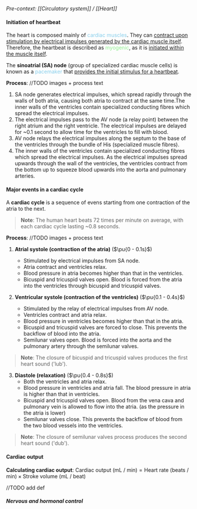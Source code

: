 *Pre-context: [[Circulatory system]] / [[Heart]]*

#### Initiation of heartbeat
The heart is composed mainly of <span style="color: skyblue">cardiac muscles</span>. They can <u>contract upon stimulation by electrical impulses generated by the cardiac muscle itself</u>. Therefore, the heartbeat is described as <span style="color: lightgreen">myogenic</span>, as it is <u>initiated within the muscle itself</u>.

The **sinoatrial (SA) node** (group of specialized cardiac muscle cells) is known as a <span style="color: skyblue">pacemaker</span> that <u>provides the initial stimulus for a heartbeat</u>.

**Process**:
//TODO images + process text

1. SA node generates electrical impulses, which spread rapidly through the walls of both atria, causing both atria to contract at the same time.The inner walls of the ventricles contain specialized conducting fibres which spread the electrical impulses.
2. The electrical impulses pass to the AV node (a relay point) between the right atrium and the right ventricle. The electrical impulses are delayed for ~0.1 second to allow time for the ventricles to fill with blood.
3. AV node relays the electrical impulses along the septum to the base of the ventricles through the bundle of His (specialized muscle fibres).
4. The inner walls of the ventricles contain specialized conducting fibres which spread the electrical impulses. As the electrical impulses spread upwards through the wall of the ventricles, the ventricles contract from the bottom up to squeeze blood upwards into the aorta and pulmonary arteries.

#### Major events in a cardiac cycle
A **cardiac cycle** is a sequence of evens starting from one contraction of the atria to the next.

> **Note**:
> The human heart beats 72 times per minute on average, with each cardiac cycle lasting ~0.8 seconds.

**Process**:
//TODO images + process text

1. **Atrial systole (contraction of the atria)**
   ($\pu{0 - 0.1s}$)
	- Stimulated by electrical impulses from SA node.
	- Atria contract and ventricles relax.
	- Blood pressure in atria becomes higher than that in the ventricles.
	- Bicuspid and tricuspid valves open. Blood is forced from the atria into the ventricles through bicuspid and tricuspid valves.

2. **Ventricular systole (contraction of the ventricles)**
   ($\pu{0.1 - 0.4s}$)
	- Stimulated by the relay of electrical impulses from AV node.
	- Ventricles contract and atria relax.
	- Blood pressure in ventricles becomes higher than that in the atria.
	- Bicuspid and tricuspid valves are forced to close. This prevents the backflow of blood into the atria.
	- Semilunar valves open. Blood is forced into the aorta and the pulmonary artery through the semilunar valves.

> **Note**:
> The closure of bicuspid and tricuspid valves produces the first heart sound ('lub').

3. **Diastole (relaxation)**
   ($\pu{0.4 - 0.8s}$)
	 - Both the ventricles and atria relax.
	 - Blood pressure in ventricles and atria fall. The blood pressure in atria is higher than that in ventricles.
	 - Bicuspid and tricuspid valves open. Blood from the vena cava and pulmonary vein is allowed to flow into the atria. (as the pressure in the atria is lower)
	 - Semilunar valves close. This prevents the backflow of blood from the two blood vessels into the ventricles.

> **Note**:
> The closure of semilunar valves process produces the second heart sound ('dub').

#### Cardiac output
**Calculating cardiac output**:
$\text{Cardiac output (mL / min)} = \text{Heart rate (beats / min)} \times \text{Stroke volume (mL / beat)}$

//TODO add def

##### Nervous and hormonal control
